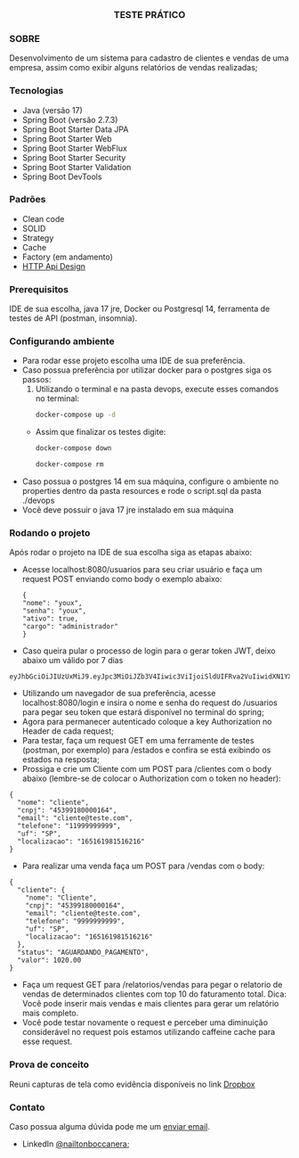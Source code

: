 <br/>
<div align="center">
<h3 align="center">TESTE PRÁTICO</h3>
<p align="center">
</div>


### SOBRE

Desenvolvimento de um sistema para cadastro de clientes e vendas de uma empresa, assim como exibir
alguns relatórios de vendas realizadas;

### Tecnologias

- Java (versão 17)
- Spring Boot (versão 2.7.3)
- Spring Boot Starter Data JPA
- Spring Boot Starter Web
- Spring Boot Starter WebFlux
- Spring Boot Starter Security
- Spring Boot Starter Validation
- Spring Boot DevTools

### Padrões

- Clean code
- SOLID
- Strategy
- Cache
- Factory (em andamento)
- [HTTP Api Design](https://learn.microsoft.com/pt-br/azure/architecture/best-practices/api-design)

### Prerequisitos

IDE de sua escolha, java 17 jre, Docker ou Postgresql 14, ferramenta de testes de API (postman, insomnia).

### Configurando ambiente
- Para rodar esse projeto escolha uma IDE de sua preferência.
- Caso possua preferência por utilizar docker para o postgres siga os passos:
  1. Utilizando o terminal e na pasta devops, execute esses comandos no terminal:
     ```sh 
     docker-compose up -d
  - Assim que finalizar os testes digite:
     ```sh
    docker-compose down
    ```
    ```sh
    docker-compose rm
- Caso possua o postgres 14 em sua máquina, configure o ambiente no properties dentro da pasta resources e rode o script.sql da pasta ./devops
- Você deve possuir o java 17 jre instalado em sua máquina

### Rodando o projeto

Após rodar o projeto na IDE de sua escolha siga as etapas abaixo:

- Acesse localhost:8080/usuarios para seu criar usuário e faça um request POST enviando como body o exemplo abaixo:
  ```
  {
  "nome": "youx",
  "senha": "youx",
  "ativo": true,
  "cargo": "administrador"
  }
- Caso queira pular o processo de login para o gerar token JWT, deixo abaixo um válido por 7 dias 
```
eyJhbGciOiJIUzUxMiJ9.eyJpc3MiOiJZb3V4Iiwic3ViIjoiSldUIFRva2VuIiwidXN1YXJpbyI6InlvdXgiLCJjYXJnbyI6ImFkbWluaXN0cmFkb3IiLCJpYXQiOjE3MjA1NjUzNDMsImV4cCI6MTcyMTE3MDE0M30.YOjobVt3fmdUEgnZdNYepuk4B65YTpnOmcozGu3Ju_Qvo9euzm89K45gSvvRGweHEOs1cRM6V59seT3VFlrCLA
```
- Utilizando um navegador de sua preferência, acesse localhost:8080/login e insira o nome e senha do request do /usuarios para pegar seu token que estará disponível no terminal do spring;
- Agora para permanecer autenticado coloque a key Authorization no Header de cada request;
- Para testar, faça um request GET em uma ferramente de testes (postman, por exemplo) para /estados e confira se está exibindo os estados na resposta;
- Prossiga e crie um Cliente com um POST para /clientes com o body abaixo (lembre-se de colocar o Authorization com o token no header):
```
{
  "nome": "cliente",
  "cnpj": "45399180000164",
  "email": "cliente@teste.com",
  "telefone": "11999999999",
  "uf": "SP",
  "localizacao": "165161981516216"
}
```
- Para realizar uma venda faça um POST para /vendas com o body:
```
{
  "cliente": {
    "nome": "Cliente",
    "cnpj": "45399180000164",
    "email": "cliente@teste.com",
    "telefone": "9999999999",
    "uf": "SP",
    "localizacao": "165161981516216"
  },
  "status": "AGUARDANDO_PAGAMENTO",
  "valor": 1020.00
}
```
- Faça um request GET para /relatorios/vendas para pegar o relatorio de vendas de determinados clientes com top 10 do faturamento total. Dica: Você pode inserir mais vendas e mais clientes para gerar um relatório mais completo.
- Você pode testar novamente o request e perceber uma diminuição considerável no request pois estamos utilizando caffeine cache para esse request.

### Prova de conceito
Reuni capturas de tela como evidência disponíveis no link [Dropbox](https://www.dropbox.com/scl/fi/spzqydg1otb411ud9l5xm/Prova-de-conceito.zip?rlkey=p6w4ksj2cplcba1zhsi3kno3j&st=u4ue24hk&dl=0)

### Contato
Caso possua alguma dúvida pode me um [enviar email](mailto:nailtonboccanera@gmail.com).

- LinkedIn [@nailtonboccanera](https://www.linkedin.com/in/nailtonboccanera/);
